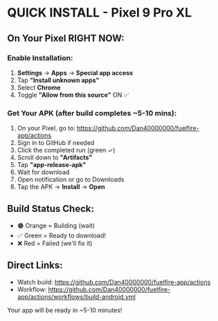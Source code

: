 # QUICK INSTALL - Pixel 9 Pro XL

## On Your Pixel RIGHT NOW:

### Enable Installation:
1. **Settings** → **Apps** → **Special app access**
2. Tap **"Install unknown apps"**
3. Select **Chrome**
4. Toggle **"Allow from this source"** ON ✅

### Get Your APK (after build completes ~5-10 mins):
1. On your Pixel, go to: https://github.com/Dan40000000/fuelfire-app/actions
2. Sign in to GitHub if needed
3. Click the completed run (green ✓)
4. Scroll down to **"Artifacts"**
5. Tap **"app-release-apk"**
6. Wait for download
7. Open notification or go to Downloads
8. Tap the APK → **Install** → **Open**

## Build Status Check:
- 🟠 Orange = Building (wait)
- ✅ Green = Ready to download!
- ❌ Red = Failed (we'll fix it)

## Direct Links:
- Watch build: https://github.com/Dan40000000/fuelfire-app/actions
- Workflow: https://github.com/Dan40000000/fuelfire-app/actions/workflows/build-android.yml

Your app will be ready in ~5-10 minutes!